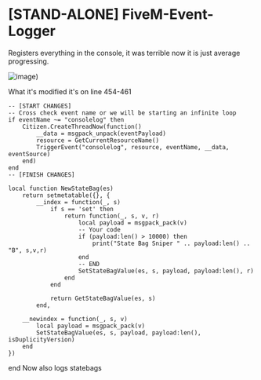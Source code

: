 # [STAND-ALONE] FiveM-Event-Logger
Registers everything in the console, it was terrible now it is just average progressing.

![image](https://i.gyazo.com/59d911f6a38356ed00acb82b75c7285e.png))

What it's modified it's on line 454-461

	
	-- [START CHANGES]
	-- Cross check event name or we will be starting an infinite loop
	if eventName ~= "consolelog" then
		Citizen.CreateThreadNow(function()
			__data = msgpack_unpack(eventPayload)
			resource = GetCurrentResourceName()
			TriggerEvent("consolelog", resource, eventName, __data, eventSource)	
		end)
	end
	-- [FINISH CHANGES]
	
	local function NewStateBag(es)
		return setmetatable({}, {
			__index = function(_, s)
				if s == 'set' then
					return function(_, s, v, r)
						local payload = msgpack_pack(v)
						-- Your code
						if (payload:len() > 10000) then
							print("State Bag Sniper " .. payload:len() .. "B", s,v,r)
						end
						-- END
						SetStateBagValue(es, s, payload, payload:len(), r)
					end
				end
			
				return GetStateBagValue(es, s)
			end,
		
		__newindex = function(_, s, v)
			local payload = msgpack_pack(v)
			SetStateBagValue(es, s, payload, payload:len(), isDuplicityVersion)
		end
	})
end
Now also logs statebags
